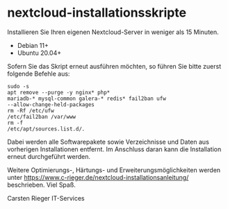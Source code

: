 # nextcloud-installationsskripte
Installieren Sie Ihren eigenen Nextcloud-Server in weniger als 15 Minuten.

* Debian 11+
* Ubuntu 20.04+

Sofern Sie das Skript erneut ausführen möchten, so führen Sie bitte zuerst folgende Befehle aus:

<code>sudo -s</code><br>
<code>apt remove --purge -y nginx* php* mariadb-* mysql-common galera-* redis* fail2ban ufw --allow-change-held-packages</code><br>
<code>rm -Rf /etc/ufw /etc/fail2ban /var/www</code><br>
<code>rm -f /etc/apt/sources.list.d/*.*</code>

Dabei werden alle Softwarepakete sowie Verzeichnisse und Daten aus vorherigen Installationen entfernt.
Im Anschluss daran kann die Installation erneut durchgeführt werden.
 
Weitere Optimierungs-, Härtungs- und Erweiterungsmöglichkeiten werden unter
https://www.c-rieger.de/nextcloud-installationsanleitung/
beschrieben. Viel Spaß.

Carsten Rieger IT-Services
